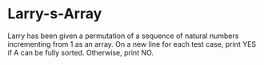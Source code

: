 # Larry-s-Array

Larry has been given a permutation of a sequence of natural numbers incrementing from 1 as an array. On a new line for each test case, print YES if A can be fully sorted. Otherwise, print NO.
